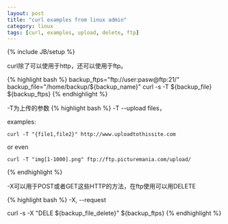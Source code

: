 ```yaml
---
layout: post
title: "curl examples from linux admin"
category: linux
tags: [curl, examples, upload, delete, ftp]
---
```

{% include JB/setup %}

curl除了可以使用于http，还可以使用于ftp。

{% highlight bash %}
backup_ftps="ftp://user:pasw@ftp:21/"
backup_file="/home/backup/${backup_name}"
curl -s -T ${backup_file} ${backup_ftps}
{% endhighlight %}

-T为上传的参数
{% highlight bash %}
-T --upload files，

examples: 

    curl -T "{file1,file2}" http://www.uploadtothissite.com

or even

    curl -T "img[1-1000].png" ftp://ftp.picturemania.com/upload/
{% endhighlight %}

-X可以用于POST或者GET这些HTTP的方法，在ftp使用可以用DELETE

{% highlight bash %}
-X, --request <command>

curl -s -X "DELE ${backup_file_delete}" ${backup_ftps}
{% endhighlight %}
